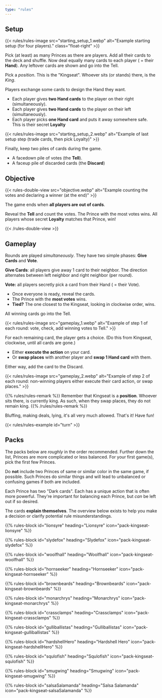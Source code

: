 ```yaml
---
type: "rules"
---
```


## Setup

{{< rules/rules-image src="starting_setup_1.webp" alt="Example starting setup (for four players)." class="float-right" >}}

Pick (at least) as many Princes as there are players. Add all their cards to the deck and shuffle. Now deal equally many cards to each player ( = their **Hand**). Any leftover cards are shown and go into the Tell.

Pick a _position_. This is the "Kingseat". Whoever sits (or stands) there, is the _King_. 

Players exchange some cards to design the Hand they want.

* Each player gives **two Hand cards** to the player on their right (simultaneously).
* Each player gives **two Hand cards** to the player on their left (simultaneously).
* Each player picks **one Hand card** and puts it away somewhere safe. This is their secret **Loyalty**

{{< rules/rules-image src="starting_setup_2.webp" alt="Example of last setup step (trade cards, then pick Loyalty)" >}}

Finally, keep two piles of cards during the game.

* A facedown pile of votes (the **Tell**).
* A faceup pile of discarded cards (the **Discard**)


## Objective

{{< rules-double-view src="objective.webp" alt="Example counting the votes and declaring a winner (at the end)" >}}

The game ends when **all players are out of cards**. 

Reveal the **Tell** and count the votes. The Prince with the most votes wins. All players whose secret **Loyalty** matches that Prince, win!

{{< /rules-double-view >}}


## Gameplay

Rounds are played _simultaneously_. They have two simple phases: **Give Cards** and **Vote**.

**Give Cards**: all players give away 1 card to their neighbor. The direction alternates between left neighbor and right neighbor (per round).

**Vote:** all players secretly pick a card from their Hand ( = their Vote).

* Once everyone is ready, reveal the cards.
* The Prince with the **most votes** wins.
* **Tied?** The one closest to the Kingseat, looking in clockwise order, wins.

All winning cards go into the Tell.

{{< rules/rules-image src="gameplay_1.webp" alt="Example of step 1 of each round: vote, check, add winning votes to Tell." >}}

For each remaining card, the player gets a choice. (Do this from Kingseat, clockwise, until all cards are gone.)

* Either **execute the action** on your card.
* Or **swap places** with another player and **swap 1 Hand card** with them.

Either way, add the card to the Discard.

{{< rules/rules-image src="gameplay_2.webp" alt="Example of step 2 of each round: non-winning players either execute their card action, or swap places." >}}

{{% rules/rules-remark %}}
Remember that Kingseat is a **position**. Whoever sits there, is currently king. As such, when they swap places, they do not remain king.
{{% /rules/rules-remark %}}

Bluffing, making deals, lying, it's all very much allowed. That's it! Have fun!

{{< rules/rules-example id="turn" >}}


## Packs

The packs below are _roughly_ in the order recommended. Further down the list, Princes are more complicated or less balanced. For your first game(s), pick the first few Princes.

Do **not** include two Princes of same or similar color in the same game, if possible. Such Princes do similar things and will lead to unbalanced or confusing games if both are included.

Each Prince has two "Dark cards". Each has a unique action that is often more powerful. They're important for balancing each Prince, but _can_ be left out if so desired.

The cards **explain themselves**. The overview below exists to help you make a decision or clarify potential rule misunderstandings.

{{% rules-block id="lionsyre" heading="Lionsyre" icon="pack-kingseat-lionsyre" %}}

<!-- The JavaScript has a function that reads these and inserts the right content automatically (from dictionary.js) -->
<div class="prince-info" data-prince="lionsyre"></div>


{{% rules-block id="slydefox" heading="Slydefox" icon="pack-kingseat-slydefox" %}}

<div class="prince-info" data-prince="slydefox"></div>


{{% rules-block id="woolfhall" heading="Woolfhall" icon="pack-kingseat-woolfhall" %}}

<div class="prince-info" data-prince="woolfhall"></div>


{{% rules-block id="hornseeker" heading="Hornseeker" icon="pack-kingseat-hornseeker" %}}

<div class="prince-info" data-prince="hornseeker"></div>


{{% rules-block id="brownbeards" heading="Brownbeards" icon="pack-kingseat-brownbeards" %}}

<div class="prince-info" data-prince="brownbeards"></div>


{{% rules-block id="monarchrys" heading="Monarchrys" icon="pack-kingseat-monarchrys" %}}

<div class="prince-info" data-prince="monarchrys"></div>


{{% rules-block id="crassclamps" heading="Crassclamps" icon="pack-kingseat-crassclamps" %}}

<div class="prince-info" data-prince="crassclamps"></div>


{{% rules-block id="gulliballistas" heading="Gulliballistas" icon="pack-kingseat-gulliballistas" %}}

<div class="prince-info" data-prince="gulliballistas"></div>


{{% rules-block id="hardshellHero" heading="Hardshell Hero" icon="pack-kingseat-hardshellHero" %}}

<div class="prince-info" data-prince="hardshellHero"></div>


{{% rules-block id="squlofish" heading="Squlofish" icon="pack-kingseat-squlofish" %}}

<div class="prince-info" data-prince="squlofish"></div>


{{% rules-block id="smugwing" heading="Smugwing" icon="pack-kingseat-smugwing" %}}

<div class="prince-info" data-prince="smugwing"></div>


{{% rules-block id="salsaSalamanda" heading="Salsa Salamanda" icon="pack-kingseat-salsaSalamanda" %}}

<div class="prince-info" data-prince="salsaSalamanda"></div>


